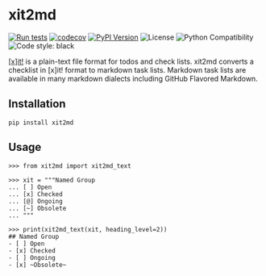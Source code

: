# xit2md

[![Run tests](https://github.com/chris48s/xit2md/actions/workflows/test.yml/badge.svg?branch=main)](https://github.com/chris48s/xit2md/actions/workflows/test.yml)
[![codecov](https://codecov.io/gh/chris48s/xit2md/branch/main/graph/badge.svg?token=8W93RI841H)](https://codecov.io/gh/chris48s/xit2md)
[![PyPI Version](https://img.shields.io/pypi/v/xit2md.svg)](https://pypi.org/project/xit2md/)
![License](https://img.shields.io/pypi/l/xit2md.svg)
![Python Compatibility](https://img.shields.io/badge/dynamic/json?query=info.requires_python&label=python&url=https%3A%2F%2Fpypi.org%2Fpypi%2Fxit2md%2Fjson)
![Code style: black](https://img.shields.io/badge/code%20style-black-000000.svg)

[[x]it!](https://xit.jotaen.net/) is a plain-text file format for todos and check lists. xit2md converts a checklist in [x]it! format to markdown task lists. Markdown task lists are available in many markdown dialects including GitHub Flavored Markdown.

## Installation

```
pip install xit2md
```

## Usage

```pycon
>>> from xit2md import xit2md_text

>>> xit = """Named Group
... [ ] Open
... [x] Checked
... [@] Ongoing
... [~] Obsolete
... """

>>> print(xit2md_text(xit, heading_level=2))
## Named Group
- [ ] Open
- [x] Checked
- [ ] Ongoing
- [x] ~Obsolete~
```
